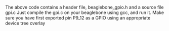 The above code contains a header file, beaglebone_gpio.h and a source file gpi.c Just compile the gpi.c on your beaglebone using gcc, and run it. Make sure you have first exported pin P9_12 as a GPIO using an appropriate device tree overlay
